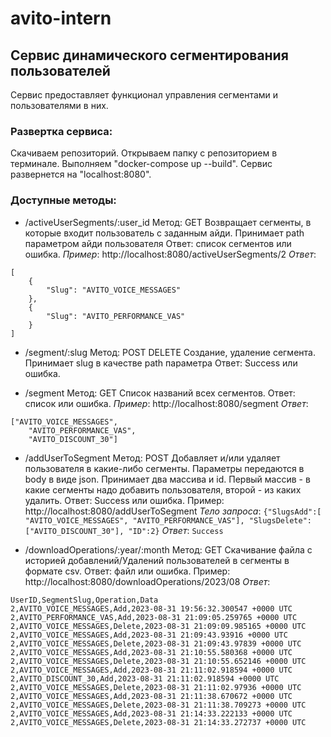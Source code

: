 # avito-intern
## Сервис динамического сегментирования пользователей

Сервис предоставляет функционал управления сегментами и пользователями в них.
### Развертка сервиса:
 Скачиваем репозиторий. Открываем папку с репозиторием в терминале. Выполняем "docker-compose up --build".
 Сервис развернется на "localhost:8080".

### Доступные методы:
 - /activeUserSegments/:user_id
 Метод: GET
 Возвращает сегменты, в которые входит пользователь с заданным айди.
 Принимает path параметром айди пользователя
 Ответ: список сегментов или ошибка.
 *Пример*:
 http://localhost:8080/activeUserSegments/2
 *Ответ*:
```
[
    {
        "Slug": "AVITO_VOICE_MESSAGES"
    },
    {
        "Slug": "AVITO_PERFORMANCE_VAS"
    }
] 
```


 - /segment/:slug
 Метод: POST DELETE
 Создание, удаление сегмента. 
 Принимает slug в качестве path параметра
 Ответ: Success или ошибка.

 - /segment
 Метод: GET
 Список названий всех сегментов. 
 Ответ: список или ошибка.
 *Пример*:
 http://localhost:8080/segment
 *Ответ*:
``` 
["AVITO_VOICE_MESSAGES",
    "AVITO_PERFORMANCE_VAS",
    "AVITO_DISCOUNT_30"]
``` 

 - /addUserToSegment
 Метод: POST
 Добавляет и/или удаляет пользователя в какие-либо сегменты.
 Параметры передаются в body в виде json.
 Принимает два массива и id. Первый массив - в какие сегменты надо добавить пользователя, второй - из каких удалить.
 Ответ: Success или ошибка.
 Пример:
 http://localhost:8080/addUserToSegment
 *Тело запроса*:
 ```{"SlugsAdd":[ "AVITO_VOICE_MESSAGES", "AVITO_PERFORMANCE_VAS"], "SlugsDelete":["AVITO_DISCOUNT_30"], "ID":2}```
 *Ответ*:
 ```Success```

 - /downloadOperations/:year/:month
Метод: GET
Скачивание файла с историей добавлений/Удалений пользователей в сегменты в формате csv.
Ответ: файл или ошибка.
 Пример:
 http://localhost:8080/downloadOperations/2023/08
 *Ответ*:
 ```
 UserID,SegmentSlug,Operation,Data
2,AVITO_VOICE_MESSAGES,Add,2023-08-31 19:56:32.300547 +0000 UTC
2,AVITO_PERFORMANCE_VAS,Add,2023-08-31 21:09:05.259765 +0000 UTC
2,AVITO_VOICE_MESSAGES,Delete,2023-08-31 21:09:09.985165 +0000 UTC
2,AVITO_VOICE_MESSAGES,Add,2023-08-31 21:09:43.93916 +0000 UTC
2,AVITO_VOICE_MESSAGES,Delete,2023-08-31 21:09:43.97839 +0000 UTC
2,AVITO_VOICE_MESSAGES,Add,2023-08-31 21:10:55.580368 +0000 UTC
2,AVITO_VOICE_MESSAGES,Delete,2023-08-31 21:10:55.652146 +0000 UTC
2,AVITO_VOICE_MESSAGES,Add,2023-08-31 21:11:02.918594 +0000 UTC
2,AVITO_DISCOUNT_30,Add,2023-08-31 21:11:02.918594 +0000 UTC
2,AVITO_VOICE_MESSAGES,Delete,2023-08-31 21:11:02.97936 +0000 UTC
2,AVITO_VOICE_MESSAGES,Add,2023-08-31 21:11:38.670672 +0000 UTC
2,AVITO_VOICE_MESSAGES,Delete,2023-08-31 21:11:38.709273 +0000 UTC
2,AVITO_VOICE_MESSAGES,Add,2023-08-31 21:14:33.222133 +0000 UTC
2,AVITO_VOICE_MESSAGES,Delete,2023-08-31 21:14:33.272737 +0000 UTC
```